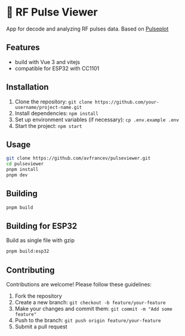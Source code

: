 # :raccoon:  RF Pulse Viewer
App for decode and analyzing RF pulses data. Based on [Pulseplot](https://github.com/triq-org/pulseplot-js/)

## Features
- build with Vue 3 and vitejs
- compatible for ESP32 with CC1101

## Installation

1. Clone the repository: `git clone https://github.com/your-username/project-name.git`
2. Install dependencies: `npm install`
3. Set up environment variables (if necessary): `cp .env.example .env`
4. Start the project: `npm start`

## Usage

```bash
git clone https://github.com/avfrancev/pulseviewer.git
cd pulseviewer
pnpm install
pnpm dev
```

## Building
``` bash
pnpm build
```

## Building for ESP32
Build as single file with gzip
``` bash
pnpm build:esp32
```

## Contributing

Contributions are welcome! Please follow these guidelines:

1. Fork the repository
2. Create a new branch: `git checkout -b feature/your-feature`
3. Make your changes and commit them: `git commit -m "Add some feature"`
4. Push to the branch: `git push origin feature/your-feature`
5. Submit a pull request